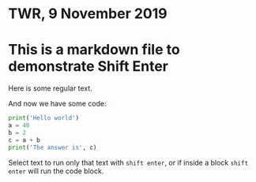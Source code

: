 # TWR, 9 November 2019 
# This is a markdown file to demonstrate Shift Enter

Here is some regular text.

And now we have some code:

```python
print('Hello world')
a = 40
b = 2
c = a + b 
print('The answer is', c)
```

Select text to run only that text with `shift enter`, or if inside a block `shift enter` will run the code block.
